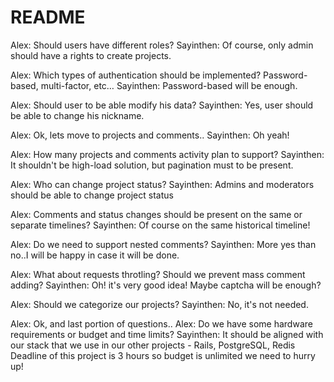# README

Alex: Should users have different roles?
Sayinthen: Of course, only admin should have a rights to create projects.

Alex: Which types of authentication should be implemented? Password-based, multi-factor, etc…
Sayinthen: Password-based will be enough.

Alex: Should user to be able modify his data?
Sayinthen: Yes, user should be able to change his nickname.

Alex: Ok, lets move to projects and comments..
Sayinthen: Oh yeah!

Alex: How many projects and comments activity plan to support?
Sayinthen: It shouldn't be high-load solution, but pagination must to be present.

Alex: Who can change project status?
Sayinthen: Admins and moderators should be able to change project status

Alex: Comments and status changes should be present on the same or separate timelines?
Sayinthen: Of course on the same historical timeline!

Alex: Do we need to support nested comments?
Sayinthen: More yes than no..I will be happy in case it will be done.

Alex: What about requests throtling? Should we prevent mass comment adding?
Sayinthen: Oh! it's very good idea! Maybe captcha will be enough?

Alex: Should we categorize our projects?
Sayinthen: No, it's not needed.

Alex: Ok, and last portion of questions..
Alex: Do we have some hardware requirements or budget and time limits?
Sayinthen: It should be aligned with our stack that we use in our other projects - Rails, PostgreSQL, Redis
Deadline of this project is 3 hours so budget is unlimited we need to hurry up!

